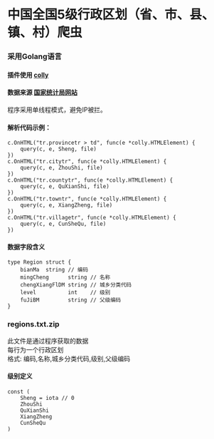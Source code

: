 # 中国全国5级行政区划（省、市、县、镇、村）爬虫
### 采用Golang语言
#### 插件使用 [colly](https://github.com/gocolly/colly)
#### 数据来源 [国家统计局网站](http://www.stats.gov.cn/sj/tjbz/tjyqhdmhcxhfdm/2022/)

程序采用单线程模式，避免IP被拦。

#### 解析代码示例：
```
c.OnHTML("tr.provincetr > td", func(e *colly.HTMLElement) {
    query(c, e, Sheng, file)
})
c.OnHTML("tr.citytr", func(e *colly.HTMLElement) {
    query(c, e, ZhouShi, file)
})
c.OnHTML("tr.countytr", func(e *colly.HTMLElement) {
    query(c, e, QuXianShi, file)
})
c.OnHTML("tr.towntr", func(e *colly.HTMLElement) {
    query(c, e, XiangZheng, file)
})
c.OnHTML("tr.villagetr", func(e *colly.HTMLElement) {
    query(c, e, CunSheQu, file)
})
```

#### 数据字段含义
```
type Region struct {
    bianMa  string // 编码
    mingCheng      string // 名称
    chengXiangFlDM string // 城乡分类代码
    level          int    // 级别
    fuJiBM         string // 父级编码
}
```
### regions.txt.zip
此文件是通过程序获取的数据\
每行为一个行政区划\
格式: 编码,名称,城乡分类代码,级别,父级编码

#### 级别定义
```
const (
	Sheng = iota // 0
	ZhouShi
	QuXianShi
	XiangZheng
	CunSheQu
)
```
